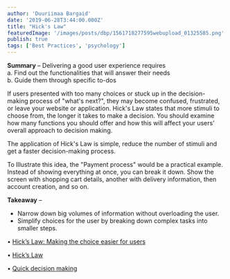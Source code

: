 ```yaml
---
author: 'Duuriimaa Bargaid'
date: '2019-06-28T3:44:00.000Z'
title: "Hick's Law"
featuredImage: '/images/posts/dbp/1561718277595webupload_01325585.png'
publish: true
tags: ['Best Practices', 'psychology']
---
```


**Summary** – Delivering a good user experience requires  
a. Find out the functionalities that will answer their needs  
b. Guide them through specific to-dos

If users presented with too many choices or stuck up in the decision-making process of "what's next?", they may become confused, frustrated, or leave your website or application. Hick's Law states that more stimuli to choose from, the longer it takes to make a decision. You should examine how many functions you should offer and how this will affect your users' overall approach to decision making.

The application of Hick's Law is simple, reduce the number of stimuli and get a faster decision-making process.

To Illustrate this idea, the "Payment process" would be a practical example. Instead of showing everything at once, you can break it down. Show the screen with shopping cart details, another with delivery information, then account creation, and so on.

**Takeaway** –

-   Narrow down big volumes of information without overloading the user.
-   Simplify choices for the user by breaking down complex tasks into smaller steps.

• [Hick’s Law: Making the choice easier for users](https://www.interaction-design.org/literature/article/hick-s-law-making-the-choice-easier-for-users)

• [Hick’s Law](https://lawsofux.com/hicks-law.html)

• [Quick decision making](https://uxplanet.org/design-principles-hicks-law-quick-decision-making-3dcc1b1a0632)
